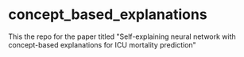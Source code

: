 # concept_based_explanations
This the repo for the paper titled "Self-explaining neural network with concept-based explanations for ICU mortality prediction"
